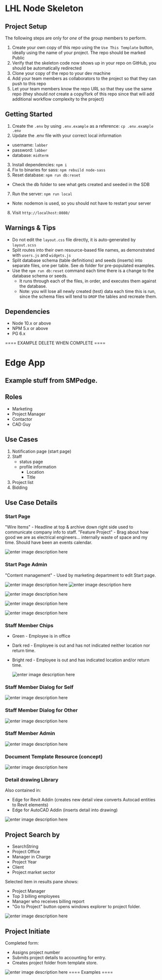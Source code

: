 LHL Node Skeleton
=========

## Project Setup

The following steps are only for _one_ of the group members to perform.

1. Create your own copy of this repo using the `Use This Template` button, ideally using the name of your project. The repo should be marked Public
2. Verify that the skeleton code now shows up in your repo on GitHub, you should be automatically redirected
3. Clone your copy of the repo to your dev machine
4. Add your team members as collaborators to the project so that they can push to this repo
5. Let your team members know the repo URL so that they use the same repo (they should _not_ create a copy/fork of this repo since that will add additional workflow complexity to the project)


## Getting Started

1. Create the `.env` by using `.env.example` as a reference: `cp .env.example .env`
2. Update the .env file with your correct local information 
  - username: `labber` 
  - password: `labber` 
  - database: `midterm`
3. Install dependencies: `npm i`
4. Fix to binaries for sass: `npm rebuild node-sass`
5. Reset database: `npm run db:reset`
  - Check the db folder to see what gets created and seeded in the SDB
7. Run the server: `npm run local`
  - Note: nodemon is used, so you should not have to restart your server
8. Visit `http://localhost:8080/`

## Warnings & Tips

- Do not edit the `layout.css` file directly, it is auto-generated by `layout.scss`
- Split routes into their own resource-based file names, as demonstrated with `users.js` and `widgets.js`
- Split database schema (table definitions) and seeds (inserts) into separate files, one per table. See `db` folder for pre-populated examples. 
- Use the `npm run db:reset` command each time there is a change to the database schema or seeds. 
  - It runs through each of the files, in order, and executes them against the database. 
  - Note: you will lose all newly created (test) data each time this is run, since the schema files will tend to `DROP` the tables and recreate them.

## Dependencies

- Node 10.x or above
- NPM 5.x or above
- PG 6.x



==== EXAMPLE DELETE WHEN COMPLETE ====
# Edge App

## Example stuff from SMPedge.

## Roles

- Marketing
- Project Manager
- Contactor
- CAD Guy

## Use Cases

1. Notification page (start page)
1. Staff
    - status page
    - profile information
        - Location
        - Title
1. Project list
1. Bidding

## Use Case Details

### Start Page

"Wire Items" - Headline at top & archive down right side used to communicate company info to staff.
"Feature Project" - Brag about how good we are as electrical engineers... internally waste of space and my time. Should have been an events calendar.

![enter image description here](./rdmeimages/start.png)

### Start Page Admin

"Content management" - Used by marketing department to edit Start page.

![enter image description here](./rdmeimages/startadmin.png)
![enter image description here](./rdmeimages/startadmin2.png)

![enter image description here](./rdmeimages/startadmin2.png)

![enter image description here](./rdmeimages/staff.png)

![enter image description here](./rdmeimages/staff.png)

### Staff Member Chips

- Green - Employee is in office
- Dark red - Employee is out and has not indicated neither location nor return time.
- Bright red - Employee is out and has indicated location and/or return time.

  ![enter image description here](./rdmeimages/staffchips.png)

### Staff Member Dialog for Self

![enter image description here](./rdmeimages/staffself.png)

### Staff Member Dialog for Other

![enter image description here](./rdmeimages/staffother.png)

### Staff Member Admin

![enter image description here](./rdmeimages/staffadmin.png)

### Document Template Resource (concept)

![enter image description here](./rdmeimages/doctemplates.png)

### Detail drawing Library

Also contained in:

- Edge for Revit Addin (creates new detail view converts Autocad entities to Revit elements)
- Edge for AutoCAD Addin (inserts detail into drawing)

![enter image description here](./rdmeimages/detailbinder.png)

## Project Search by

- SearchString
- Project Office
- Manager in Charge
- Project Year
- Client
- Project market sector

Selected item in results pane shows:

- Project Manager
- Top 3 billing employees
- Manager who receives billing report
- "Go to Project" button opens windows explorer to project folder.

![enter image description here](./rdmeimages/projectsearch.png)

## Project Initiate

Completed form:

- Assigns project number
- Submits project details to accounting for entry.
- Creates project folder from template store.


![enter image description here](./rdmeimages/projectsetup.png)
==== Examples ====
